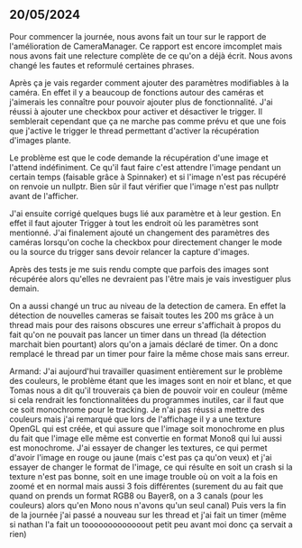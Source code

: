 ## 20/05/2024

Pour commencer la journée, nous avons fait un tour sur le rapport de l'amélioration de CameraManager. Ce rapport est encore imcomplet mais nous avons fait une relecture complète de ce qu'on a déjà écrit. Nous avons changé les fautes et reformulé certaines phrases.

Après ça je vais regarder comment ajouter des paramètres modifiables à la caméra. En effet il y a beaucoup de fonctions autour des caméras et j'aimerais les connaître pour pouvoir ajouter plus de fonctionnalité. J'ai réussi à ajouter une checkbox pour activer et désactiver le trigger. Il semblerait cependant que ça ne marche pas comme prévu et que une fois que j'active le trigger le thread permettant d'activer la récupération d'images plante.  

Le problème est que le code demande la récupération d'une image et l'attend indéfiniment. Ce qu'il faut faire c'est attendre l'image pendant un certain temps (faisable grâce à Spinnaker) et si l'image n'est pas récupéré on renvoie un nullptr. Bien sûr il faut vérifier que l'image n'est pas nullptr avant de l'afficher.  

J'ai ensuite corrigé quelques bugs lié aux paramètre et à leur gestion. En effet il faut ajouter Trigger à tout les endroit où les paramètres sont mentionné. J'ai finalement ajouté un changement des paramètres des caméras lorsqu'on coche la checkbox pour directement changer le mode ou la source du trigger sans devoir relancer la capture d'images.

Après des tests je me suis rendu compte que parfois des images sont récupérée alors qu'elles ne devraient pas l'être mais je vais investiguer plus demain. 

On a aussi changé un truc au niveau de la detection de camera. En effet la détection de nouvelles cameras se faisait toutes les 200 ms grâce à un thread mais pour des raisons obscures une erreur s'affichait à propos du fait qu'on ne pouvait pas lancer un timer dans un thread (la détection marchait bien pourtant) alors qu'on a jamais déclaré de timer. On a donc remplacé le thread par un timer pour faire la même chose mais sans erreur.

Armand:
J'ai aujourd'hui travailler quasiment entièrement sur le problème des couleurs, le problème étant que les images sont en noir et blanc, et que Tomas nous a dit qu'il trouverais ça bien de pouvoir voir en couleur (même si cela rendrait les fonctionnalitées du programmes inutiles, car il faut que ce soit monochrome pour le tracking. Je n'ai pas réussi a mettre des couleurs mais j'ai remarqué que lors de l'affichage il y a une texture OpenGL qui est créée, et qui assure que l'image soit monochrome en plus du fait que l'image elle même est convertie en format Mono8 qui lui aussi est monochrome.
J'ai essayer de changer les textures, ce qui permet d'avoir l'image en rouge ou jaune (mais c'est pas ça qu'on veux) et j'ai essayer de changer le format de l'image, ce qui résulte en soit un crash si la texture n'est pas bonne, soit en une image trouble où on voit a la fois en zoomé et en normal mais aussi 3 fois différentes (surement du au fait que quand on prends un format RGB8 ou Bayer8, on a 3 canals (pour les couleurs) alors qu'en Mono nous n'avons qu'un seul canal)
Puis vers la fin de la journée j'ai passé a nouveau sur les thread et j'ai fait un timer (même si nathan l'a fait un tooooooooooooout petit peu avant moi donc ça servait a rien)
